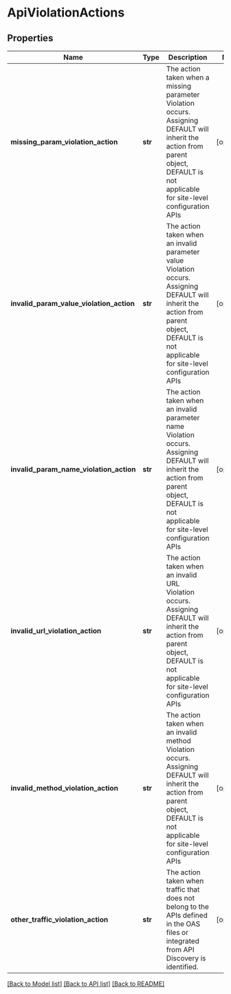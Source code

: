 # ApiViolationActions

## Properties
Name | Type | Description | Notes
------------ | ------------- | ------------- | -------------
**missing_param_violation_action** | **str** | The action taken when a missing parameter Violation occurs. Assigning DEFAULT will inherit the action from parent object, DEFAULT is not applicable for site-level configuration APIs | [optional] 
**invalid_param_value_violation_action** | **str** | The action taken when an invalid parameter value Violation occurs. Assigning DEFAULT will inherit the action from parent object, DEFAULT is not applicable for site-level configuration APIs | [optional] 
**invalid_param_name_violation_action** | **str** | The action taken when an invalid parameter name Violation occurs. Assigning DEFAULT will inherit the action from parent object, DEFAULT is not applicable for site-level configuration APIs | [optional] 
**invalid_url_violation_action** | **str** | The action taken when an invalid URL Violation occurs. Assigning DEFAULT will inherit the action from parent object, DEFAULT is not applicable for site-level configuration APIs | [optional] 
**invalid_method_violation_action** | **str** | The action taken when an invalid method Violation occurs. Assigning DEFAULT will inherit the action from parent object, DEFAULT is not applicable for site-level configuration APIs | [optional] 
**other_traffic_violation_action** | **str** | The action taken when traffic that does not belong to the APIs defined in the OAS files or integrated from API Discovery is identified. | [optional] 

[[Back to Model list]](../README.md#documentation-for-models) [[Back to API list]](../README.md#documentation-for-api-endpoints) [[Back to README]](../README.md)

